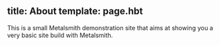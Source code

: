 title: About
template: page.hbt
---
This is a small Metalsmith demonstration site that aims at showing you a very basic site build with Metalsmith.
